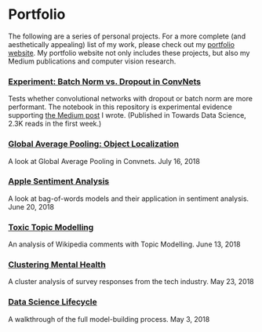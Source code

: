 # Portfolio

The following are a series of personal projects. For a more complete (and aesthetically appealing) list of my work, please check out my <a href="http://www.harrisonjansma.com/portfolio.html">portfolio website</a>. My portfolio website not only includes these projects, but also my Medium publications and computer vision research.

### [Experiment: Batch Norm vs. Dropout in ConvNets](https://github.com/harrisonjansma/Portfolio/blob/master/Experiment-BatchNorm-vs-Dropout/08-12-18%20Batch%20Norm%20vs%20Dropout.ipynb)
Tests whether convolutional networks with dropout or batch norm are more performant. The notebook in this repository is experimental evidence supporting [the Medium post](https://towardsdatascience.com/dont-use-dropout-in-convolutional-networks-81486c823c16) I wrote. (Published in Towards Data Science, 2.3K reads in the first week.)

### [Global Average Pooling: Object Localization](http://www.harrisonjansma.com/GAP.html)
A look at Global Average Pooling in Convnets.
July 16, 2018

### [Apple Sentiment Analysis](http://www.harrisonjansma.com/apple.html)
A look at bag-of-words models and their application in sentiment analysis.
June 20, 2018

### [Toxic Topic Modelling](http://www.harrisonjansma.com/toxic.html)
An analysis of Wikipedia comments with Topic Modelling.
June 13, 2018

### [Clustering Mental Health](http://www.harrisonjansma.com/Clustering.html)
A cluster analysis of survey responses from the tech industry.
May 23, 2018

### [Data Science Lifecycle](http://www.harrisonjansma.com/Titanic.html)
A walkthrough of the full model-building process.
May 3, 2018

